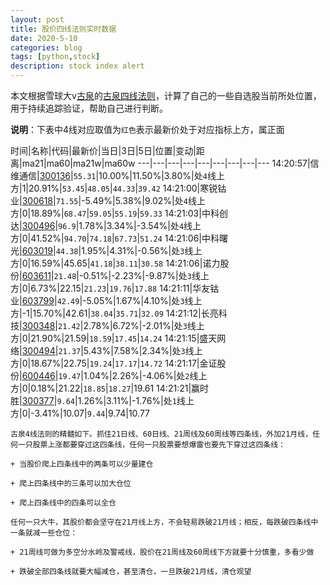 ```yaml
---
layout: post
title: 股价四线法则实时数据
date: 2020-5-10
categories: blog
tags: [python,stock]
description: stock index alert
---
```



本文根据雪球大v[古泉](https://xueqiu.com/u/7148646888)的[古泉四线法则](https://xueqiu.com/7148646888/130498192)，计算了自己的一些自选股当前所处位置，用于持续追踪验证，帮助自己进行判断。

**说明**：下表中4线对应取值为`红色`表示最新价处于对应指标上方，属正面

时间|名称|代码|最新价|当日|3日|5日|位置|变动|距离|ma21|ma60|ma21w|ma60w
---|---|---|---|---|---|---|---|---
14:20:57|信维通信|[300136](https://xueqiu.com/S/SZ300136)|`55.31`|10.00%|11.50%|3.80%|处`4`线上方|1|20.91%|`53.45`|`48.05`|`44.33`|`39.42`
14:21:00|寒锐钴业|[300618](https://xueqiu.com/S/SZ300618)|`71.55`|-5.49%|5.38%|9.02%|处`4`线上方|0|18.89%|`68.47`|`59.05`|`55.19`|`59.33`
14:21:03|中科创达|[300496](https://xueqiu.com/S/SZ300496)|`96.9`|1.78%|3.34%|-3.54%|处`4`线上方|0|41.52%|`94.70`|`74.18`|`67.73`|`51.24`
14:21:06|中科曙光|[603019](https://xueqiu.com/S/SH603019)|`44.38`|1.95%|4.31%|-0.56%|处`3`线上方|0|16.59%|45.65|`41.18`|`38.11`|`30.58`
14:21:06|诺力股份|[603611](https://xueqiu.com/S/SH603611)|`21.48`|-0.51%|-2.23%|-9.87%|处`3`线上方|0|6.73%|22.15|`21.23`|`19.76`|`17.88`
14:21:11|华友钴业|[603799](https://xueqiu.com/S/SH603799)|`42.49`|-5.05%|1.67%|4.10%|处`3`线上方|-1|15.70%|42.61|`38.04`|`35.71`|`32.09`
14:21:12|长亮科技|[300348](https://xueqiu.com/S/SZ300348)|`21.42`|2.78%|6.72%|-2.01%|处`3`线上方|0|21.90%|21.59|`18.59`|`17.45`|`14.24`
14:21:15|盛天网络|[300494](https://xueqiu.com/S/SZ300494)|`21.37`|5.43%|7.58%|2.34%|处`3`线上方|0|18.67%|22.75|`19.24`|`17.17`|`14.72`
14:21:17|金证股份|[600446](https://xueqiu.com/S/SH600446)|`19.47`|1.04%|2.26%|-4.06%|处`2`线上方|0|0.18%|21.22|`18.85`|`18.27`|19.61
14:21:21|赢时胜|[300377](https://xueqiu.com/S/SZ300377)|`9.64`|1.26%|3.11%|-1.76%|处`1`线上方|0|-3.41%|10.07|`9.44`|9.74|10.77

```
古泉4线法则的精髓如下。抓住21日线、60日线、21周线及60周线等四条线，外加21月线，任何一只股票上涨都要穿过这四条线，任何一只股票要想爆雷也要先下穿过这四条线：

+ 当股价爬上四条线中的两条可以少量建仓

+ 爬上四条线中的三条可以加大仓位

+ 爬上四条线中的四条可以全仓

任何一只大牛，其股价都会坚守在21月线上方，不会轻易跌破21月线；相反，每跌破四条线中一条就减一些仓位：

+ 21周线可做为多空分水岭及警戒线，股价在21周线及60周线下方就要十分慎重，多看少做

+ 跌破全部四条线就要大幅减仓，甚至清仓，一旦跌破21月线，清仓观望
```